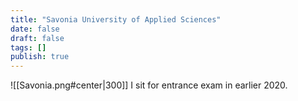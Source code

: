 ```yaml
---
title: "Savonia University of Applied Sciences"
date: false
draft: false
tags: []
publish: true
---
```


![[Savonia.png#center|300]]
I sit for entrance exam in earlier 2020. 